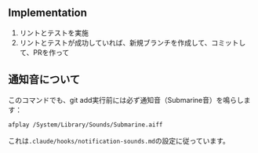 ## Implementation

1. リントとテストを実施
2. リントとテストが成功していれば、新規ブランチを作成して、コミットして、PRを作って

## 通知音について

このコマンドでも、git add実行前には必ず通知音（Submarine音）を鳴らします：
```bash
afplay /System/Library/Sounds/Submarine.aiff
```

これは`.claude/hooks/notification-sounds.md`の設定に従っています。